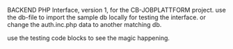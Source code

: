 BACKEND PHP Interface, version 1, for the CB-JOBPLATTFORM project. use the db-file to import the sample db locally for testing the interface. or change the auth.inc.php data to another matching db.

use the testing code blocks to see the magic happening.